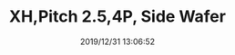 ﻿---
layout: post 
title: XH,Pitch 2.5,4P, Side Wafer
tags: 2.5mm,WF
categories: housing-terminal
overview: XH,Pitch 2.5,4P, Side Wafer
series: WF
part_number: A2501WVR-4PCJT
thumb_img: static/201912/207-thumb-20191231210836.jpg
small_img: static/201912/207-20191231210836.jpg
date: 2019/12/31 13:06:52
---


<br />
